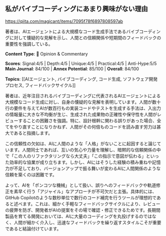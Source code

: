 ## 私がバイブコーディングにあまり興味がない理由

https://qiita.com/magicant/items/7095f78f6897808597ab

著者は、AIエージェントによる大規模なコード生成手法であるバイブコーディングに対して懐疑的な見解を示し、人間との信頼関係や短期間のフィードバックの重要性を強調している。

**Content Type**: 💭 Opinion & Commentary

**Scores**: Signal:4/5 | Depth:4/5 | Unique:4/5 | Practical:4/5 | Anti-Hype:5/5
**Main Journal**: 84/100 | **Annex Potential**: 85/100 | **Overall**: 84/100

**Topics**: [[AIエージェント, バイブコーディング, コード生成, ソフトウェア開発プロセス, フィードバックサイクル]]

著者は、近年注目されるバイブコーディングに代表されるAIエージェントによる大規模なコード生成に対し、自身の懐疑的な見解を表明しています。人間が数十行の要件を与えてAIが数百行もの実装コードやテストを生成する手法は、入出力の情報量に大きな不均衡が生じ、生成された成果物の正確性や保守性を人間がレビューすることの困難さを強調。特に、設計根幹に関わる誤りがあった場合、全てをやり直すことになりかねず、人間がその何倍ものコードを読み直す労力は甚大であると指摘します。

この信頼性の欠如は、AIに人間のような「人格」がないことに起因すると論じています。人間同士であれば、互いの気心や力量を理解し、暗黙的な信頼関係の中で「この人のリファクタリングなら大丈夫」「この指示で意図が伝わる」といった効率的な協業が成り立ちます。しかし、AIにはそうした経験の積み重ねや記憶力が不足しており、バージョンアップで振る舞いが変わるAIに人間関係のような信頼を築くのは困難です。

よって、AIを「ポンコツな機械」として扱い、誤りへのフィードバックや軌道修正を素早く行う「アジャイル」なアプローチが不可欠だと主張。具体的には、GitHub Copilotのような数秒単位で数行のコード補完を行うツールが理想的であると述べます。これは、細かく手軽なフィードバックサイクルにより、レビューの疲弊を防ぎ、開発者がAIの提案をその場で確認・修正できるためです。長期間製品を育てる開発においては、AIに大量のコーディングを丸投げするのではなく、人間が細かく介入し、迅速なフィードバックを繰り返すスタイルこそが重要であると結論付けています。